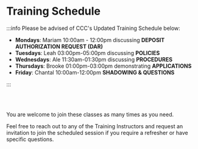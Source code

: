 # Training Schedule

:::info Please be advised of CCC's Updated Training Schedule below:

- **Mondays**: Mariam 10:00am - 12:00pm discussing **DEPOSIT AUTHORIZATION REQUEST (DAR)**
- **Tuesdays**: Leah 03:00pm-05:00pm discussing **POLICIES**
- **Wednesdays**: Ale 11:30am-01:30pm discussing **PROCEDURES**
- **Thursdays**: Brooke 01:00pm-03:00pm demonstrating **APPLICATIONS**
- **Friday**: Chantal 10:00am-12:00pm **SHADOWING & QUESTIONS**

:::

<br></br>

You are welcome to join these classes as many times as you need.

Feel free to reach out to any of the Training Instructors and request an invitation to join the scheduled session if you require a refresher or have
specific questions.
